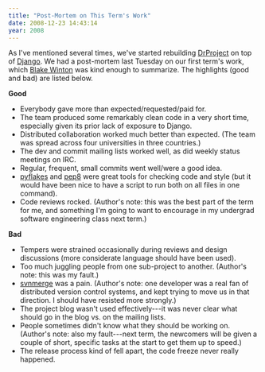 ```yaml
---
title: "Post-Mortem on This Term's Work"
date: 2008-12-23 14:43:14
year: 2008
---
```

As I've mentioned several times, we've started rebuilding <a href="http://www.drproject.org">DrProject</a> on top of <a href="http://www.djangoproject.com">Django</a>.  We had a post-mortem last Tuesday on our first term's work, which <a href="http://weblog.latte.ca/">Blake Winton</a> was kind enough to summarize.  The highlights (good and bad) are listed below.

<strong>Good</strong>
<ul>
	<li>Everybody gave more than expected/requested/paid for.</li>
	<li>The team produced some remarkably clean code in a very short time, especially given its prior lack of exposure to Django.</li>
	<li>Distributed collaboration worked much better than expected.  (The team was spread across four universities in three countries.)</li>
	<li>The dev and commit mailing lists worked well, as did weekly status meetings on IRC.</li>
	<li>Regular, frequent, small commits went well/were a good idea.</li>
	<li><a href="http://divmod.org/trac/wiki/DivmodPyflakes">pyflakes</a> and <a href="http://svn.browsershots.org/trunk/devtools/pep8/">pep8</a> were great tools for checking code and style (but it would have been nice to have a script to run both on all files in one command).</li>
	<li>Code reviews rocked.  (Author's note: this was the best part of the term for me, and something I'm going to want to encourage in my undergrad software engineering class next term.)</li>
</ul>
<strong>Bad</strong>
<ul>
	<li>Tempers were strained occasionally during reviews and design discussions (more considerate language should have been used).</li>
	<li>Too much juggling people from one sub-project to another.  (Author's note: this was my fault.)</li>
	<li><a href="http://www.orcaware.com/svn/wiki/Svnmerge.py">svnmerge</a> was a pain.  (Author's note: one developer was a real fan of distributed version control systems, and kept trying to move us in that direction.  I should have resisted more strongly.)</li>
	<li>The project blog wasn't used effectively---it was never clear what should go in the blog vs. on the mailing lists.</li>
	<li>People sometimes didn't know what they should be working on.  (Author's note: also my fault---next term, the newcomers will be given a couple of short, specific tasks at the start to get them up to speed.)</li>
	<li>The release process kind of fell apart, the code freeze never really happened.</li>
</ul>
